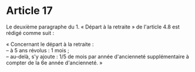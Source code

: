 # Article 17

Le deuxième paragraphe du 1. « Départ à la retraite » de l'article 4.8 est rédigé comme suit : 

« Concernant le départ à la retraite :   
– à 5 ans révolus : 1 mois ;   
– au-delà, s'y ajoute : 1/5 de mois par année d'ancienneté supplémentaire à compter de la 6e année d'ancienneté. »

